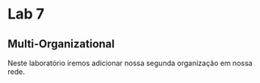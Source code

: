 # Lab 7

## Multi-Organizational
Neste laboratório iremos adicionar nossa segunda organização em nossa rede.

